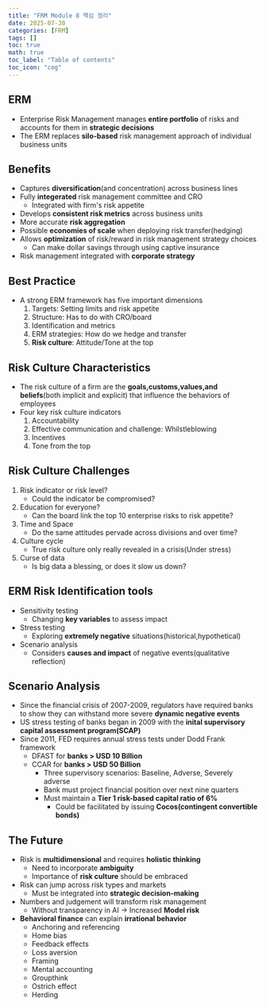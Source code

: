```yaml
---
title: "FRM Module 8 핵심 정리"
date: 2025-07-30
categories: [FRM]
tags: []
toc: true
math: true
toc_label: "Table of contents"
toc_icon: "cog"
---
```


## ERM
- Enterprise Risk Management manages **entire portfolio** of risks and accounts for
them in **strategic decisions**
- The ERM replaces **silo-based** risk management approach of individual business units

## Benefits
- Captures **diversification**(and concentration) across business lines
- Fully **integerated** risk management committee and CRO
  - Integrated with firm's risk appetite
- Develops **consistent risk metrics** across business units
- More accurate **risk aggregation**
- Possible **economies of scale** when deploying risk transfer(hedging)
- Allows **optimization** of risk/reward in risk management strategy choices
  - Can make dollar savings through using captive insurance
- Risk management integrated with **corporate strategy**

## Best Practice
- A strong ERM framework has five important dimensions
  1. Targets: Setting limits and risk appetite
  2. Structure: Has to do with CRO/board
  3. Identification and metrics
  4. ERM strategies: How do we hedge and transfer
  5. **Risk culture**: Attitude/Tone at the top

## Risk Culture Characteristics
- The risk culture of a firm are the **goals,customs,values,and beliefs**(both implicit and explicit) that influence the behaviors of employees
- Four key risk culture indicators
  1. Accountability
  2. Effective communication and challenge: Whilstleblowing
  3. Incentives
  4. Tone from the top

## Risk Culture Challenges
1. Risk indicator or risk level?
   - Could the indicator be compromised?
2. Education for everyone?
   - Can the board link the top 10 enterprise risks to risk appetite?
3. Time and Space
   - Do the same attitudes pervade across divisions and over time?
4. Culture cycle
   - True risk culture only really revealed in a crisis(Under stress)
5. Curse of data
   - Is big data a blessing, or does it slow us down?

## ERM Risk Identification tools
- Sensitivity testing
  - Changing **key variables** to assess impact
- Stress testing
  - Exploring **extremely negative** situations(historical,hypothetical)
- Scenario analysis
  - Considers **causes and impact** of negative events(qualitative reflection)

## Scenario Analysis
- Since the financial crisis of 2007-2009, regulators have required banks to show they can withstand more severe **dynamic negative events**
- US stress testing of banks began in 2009 with the **inital supervisory capital assessment program(SCAP)**
- Since 2011, FED requires annual stress tests under Dodd Frank framework
  - DFAST for **banks > USD 10 Billion**
  - CCAR for **banks > USD 50 Billion**
     - Three supervisory scenarios: Baseline, Adverse, Severely adverse
     - Bank must project financial position over next nine quarters
     - Must maintain a **Tier 1 risk-based capital ratio of 6%**
       - Could be facilitated by issuing **Cocos(contingent convertible bonds)**

## The Future
- Risk is **multidimensional** and requires **holistic thinking**
  - Need to incorporate **ambiguity**
  - Importance of **risk culture** should be embraced
- Risk can jump across risk types and markets
  - Must be integrated into **strategic decision-making**
- Numbers and judgement will transform risk management
  - Without transparency in AI -> Increased **Model risk**
- **Behavioral finance** can explain **irrational behavior**
  - Anchoring and referencing
  - Home bias
  - Feedback effects
  - Loss aversion
  - Framing
  - Mental accounting
  - Groupthink
  - Ostrich effect
  - Herding
